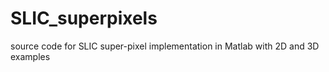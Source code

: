 # SLIC_superpixels
source code for SLIC super-pixel implementation in Matlab with 2D and 3D examples
